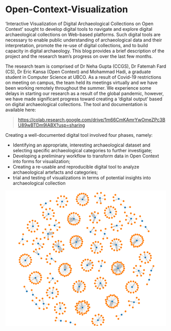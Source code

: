 # Open-Context-Visualization

‘Interactive Visualization of Digital Archaeological Collections on Open Context’ sought to develop digital tools to navigate and explore digital archaeological collections on Web-based platforms. Such digital tools are necessary to enable public understanding of archaeological data and their interpretation, promote the re-use of digital collections, and to build capacity in digital archaeology. This blog provides a brief description of the project and the research team’s progress on over the last few months. 

The research team is comprised of Dr Neha Gupta (CCGS), Dr Fatemah Fard (CS), Dr Eric Kansa (Open Context) and Mohammad Hadi, a graduate student in Computer Science at UBCO. As a result of Covid-19 restrictions on meeting on campus, the team held its meetings virtually and we have been working remotely throughout the summer. We experience some delays in starting our research as a result of the global pandemic, however, we have made significant progress toward creating a ‘digital output’ based on digital archaeological collections. The tool and documentation is available here:
> https://colab.research.google.com/drive/1m66CmKAmrYwOmeZPc3BU89wBTDm9IABX?usp=sharing

Creating a well-documented digital tool involved four phases, namely:
- Identifying an appropriate, interesting archaeological dataset and selecting specific archaeological categories to further investigate;
- Developing a preliminary workflow to transform data in Open Context into forms for visualization;
- Creating a re-usable and reproducible digital tool to analyze archaeological artefacts and categories;
- trial and testing of visualizations in terms of potential insights into archaeological collection

![Image](https://github.com/Mohammad-Abdul-Hadi/Open-Context-Visualization/blob/master/plot.png)
